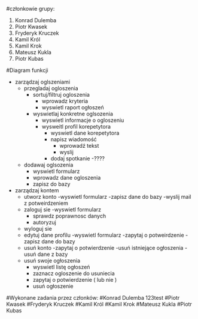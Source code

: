 #członkowie grupy:
1. Konrad Dulemba
2. Piotr Kwasek
3. Fryderyk Kruczek
4. Kamil Król
5. Kamil Krok
6. Mateusz Kukla
7. Piotr Kubas

#Diagram funkcji
- zarządzaj oglszeniami
    - przegladaj ogloszenia
        - sortuj/filtruj ogloszenia
            - wprowadz kryteria
            - wyswietl raport ogłoszeń
        - wyswietlaj konkretne oglsozenia
            - wyswietl informacje o ogloszeniu
            - wysweitl profil korepetytora
                - wyswietl dane korepetytora
                - napisz wiadomość
                    - wprowadź tekst
                    - wyslij 
                - dodaj spotkanie
                    -????
    - dodawaj oglsozenia
        - wyswietl formularz
        - wprowadz dane ogloszenia
        - zapisz do bazy
- zarządzaj kontem
    - utworz konto
        -wyswietl formularz
        -zapisz dane do bazy
        -wyslij mail z potweirdzeniem
    - zaloguj sie
        -wyswietl formularz
        - sprawdz poprawnosc danych
        - autoryzuj
    - wyloguj sie
    - edytuj dane profilu
        -wyswietl formularz
        -zapytaj o potweirdzenie
        -zapisz dane do bazy
    - usuń konto
        -zapytaj o potwierdzenie
        -usuń istniejące ogłoszenia
        -usuń dane z bazy
    - usuń swoje ogłoszenia
        - wyswietl listę ogłoszeń
        - zaznacz ogloszenie do usuniecia
        - zapytaj o potwierdzenie ( lub nie )
        - usuń ogłoszenie
		
#Wykonane zadania przez członków:
#Konrad Dulemba
123test
#Piotr Kwasek
#Fryderyk Kruczek
#Kamil Król
#Kamil Krok
#Mateusz Kukla
#Piotr Kubas

